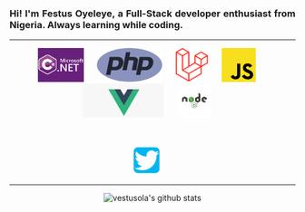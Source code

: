 <h3 align="justify">
    Hi! I'm Festus Oyeleye, a Full-Stack developer enthusiast from Nigeria. Always learning while coding.
</h3>

---

<div align="center">
    <img height="60" width="auto" src="./assets/languages/c-sharp.png"></a>&nbsp;&nbsp; &nbsp;&nbsp;
    <img height="60" width="auto" src="./assets/languages/php.png"></a>&nbsp;&nbsp; &nbsp;&nbsp;
    <img height="60" width="auto" src="./assets/languages/laravel.png"></a>&nbsp;&nbsp; &nbsp;&nbsp;
    <img height="60" width="auto" src="./assets/languages/javascript.png"></a>&nbsp;&nbsp; &nbsp;&nbsp;
    <img height="60" width="auto" src="./assets/languages/vue.png"></a>&nbsp;&nbsp; &nbsp;&nbsp;
    <img height="60" width="auto" src="./assets/languages/nodejs.png"></a>&nbsp;&nbsp; &nbsp;&nbsp;
</div>
<br />
<br />
<p align='center'>
    <a href="https://twitter.com/vestusola"><img height="50" src="./assets/twitter.png"></a>&nbsp;&nbsp; &nbsp;&nbsp;
</p>

---

<div align='center'>

![vestusola's github stats](https://github-readme-stats.vercel.app/api?username=vestusola&show_icons=true)

</div>